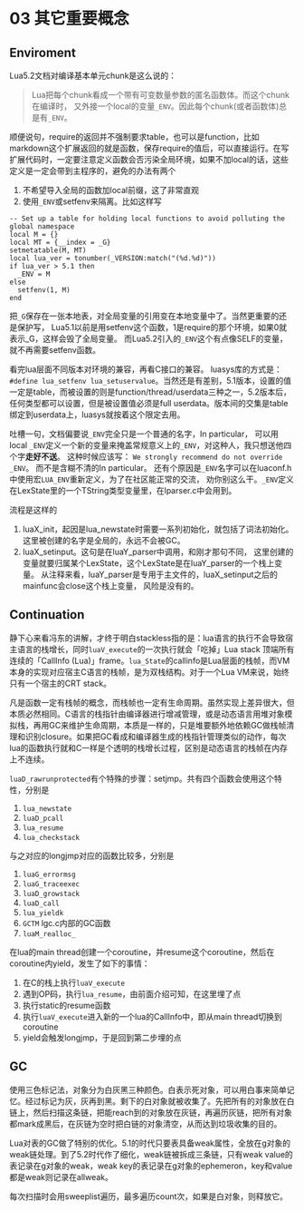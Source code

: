 # 03 其它重要概念

## Enviroment

Lua5.2文档对编译基本单元chunk是这么说的：

> Lua把每个chunk看成一个带有可变数量参数的匿名函数体。而这个chunk在编译时，
> 又外接一个local的变量`_ENV`。因此每个chunk(或者函数体)总是有`_ENV`。

顺便说句，require的返回并不强制要求table，也可以是function，比如markdown这个扩展返回的就是函数，保存require的值后，可以直接运行。在写扩展代码时，一定要注意定义函数会否污染全局环境，如果不加local的话，这些定义是一定会带到主程序的，避免的办法有两个

1. 不希望导入全局的函数加local前缀，这了非常直观
1. 使用`_ENV`或setfenv来隔离。比如这样写

```
-- Set up a table for holding local functions to avoid polluting the global namespace
local M = {}
local MT = {__index = _G}
setmetatable(M, MT)
local lua_ver = tonumber(_VERSION:match("(%d.%d)"))
if lua_ver > 5.1 then
  _ENV = M
else
  setfenv(1, M)
end
```

把`_G`保存在一张本地表，对全局变量的引用变在本地变量中了。当然更重要的还是保护写，
Lua5.1以前是用setfenv这个函数，1是require的那个环境，如果0就表示_G，这样会毁了全局变量。
而Lua5.2引入的`_ENV`这个有点像SELF的变量，就不再需要setfenv函数。

看完lua层面不同版本对环境的兼容，再看C接口的兼容。
luasys库的方式是：`#define lua_setfenv lua_setuservalue`。当然还是有差别，5.1版本，设置的值一定是table，而被设置的则是function/thread/userdata三种之一，5.2版本后，任何类型都可以设置，但是被设置值必须是full userdata。版本间的交集是table绑定到userdata上，luasys就按着这个限定去用。

吐槽一句，文档偏要说`_ENV`完全只是一个普通的名字，In particular，
可以用local `_ENV`定义一个新的变量来掩盖常规意义上的`_ENV`，对这种人，我只想送他四个字**走好不送**。
这种时候应该写： `We strongly recommend do not override _ENV`。
而不是含糊不清的In particular。
还有个原因是`_ENV`名字可以在luaconf.h中使用宏`LUA_ENV`重新定义，为了在社区能正常的交流，
劝你别这么干。`_ENV`定义在LexState里的一个TString类型变量里，在lparser.c中会用到。

流程是这样的

1. luaX_init，起因是lua_newstate时需要一系列初始化，就包括了词法初始化。
这里被创建的名字是全局的，永远不会被GC。
1. luaX_setinput。这句是在luaY_parser中调用，和刚才那句不同，
这里创建的变量就要归属某个LexState，这个LexState是在luaY_parser的一个栈上变量。
从注释来看，luaY_parser是专用于主文件的，luaX_setinput之后的mainfunc会close这个栈上变量，
风险是没有的。

## Continuation

静下心来看冯东的讲解，才终于明白stackless指的是：lua语言的执行不会导致宿主语言的栈增长，同时`luaV_execute`的一次执行就会「吃掉」Lua stack 顶端所有连续的「CallInfo (Lua)」frame。`lua_State`的callinfo是Lua层面的栈帧，而VM本身的实现对应宿主C语言的栈帧，是为双栈结构。对于一个Lua VM来说，始终只有一个宿主的CRT stack。

凡是函数一定有栈帧的概念，而栈帧也一定有生命周期。虽然实现上差异很大，但本质必然相同。C语言的栈指针由编译器进行增减管理，或是动态语言用堆对象模拟栈，再用GC来维护生命周期，本质是一样的，只是堆要额外地依赖GC做栈帧清理和识别closure。如果把GC看成和编译器生成的栈指针管理类似的动作，每次lua的函数执行就和C一样是个透明的栈增长过程，区别是动态语言的栈帧在内存上不连续。

`luaD_rawrunprotected`有个特殊的步骤：setjmp。共有四个函数会使用这个特性，分别是

1. `lua_newstate`
2. `luaD_pcall`
3. `lua_resume`
4. `lua_checkstack`

与之对应的longjmp对应的函数比较多，分别是

1. `luaG_errormsg`
2. `luaG_traceexec`
3. `luaD_growstack`
4. `luaD_call`
5. `lua_yieldk`
6. `GCTM` lgc.c内部的GC函数
7. `luaM_realloc_`

在lua的main thread创建一个coroutine，并resume这个coroutine，然后在coroutine内yield，发生了如下的事情：

1. 在C的栈上执行`luaV_execute`
2. 遇到OP码，执行`lua_resume`，由前面介绍可知，在这里埋了点
3. 执行static的resume函数
4. 执行`luaV_execute`进入新的一个lua的CallInfo中，即从main thread切换到coroutine
5. yield会触发longjmp，于是回到第二步埋的点

## GC

使用三色标记法，对象分为白灰黑三种颜色。白表示死对象，可以用白事来简单记忆。经过标记为灰，灰再到黑。剩下的白对象就被收集了。先把所有的对象放在白链上，然后扫描这条链，把能reach到的对象放在灰链，再遍历灰链，把所有对象都mark成黑后，在灰链为空时把白链的对象清空，从而达到垃圾收集的目的。

Lua对表的GC做了特别的优化。5.1的时代只要表具备weak属性，全放在g对象的weak链处理。到了5.2时代作了细化，weak链被拆成三条链，只有weak value的表记录在g对象的weak，weak key的表记录在g对象的ephemeron，key和value都是weak则记录在allweak。

每次扫描时会用sweeplist遍历，最多遍历count次，如果是白对象，则释放它。
